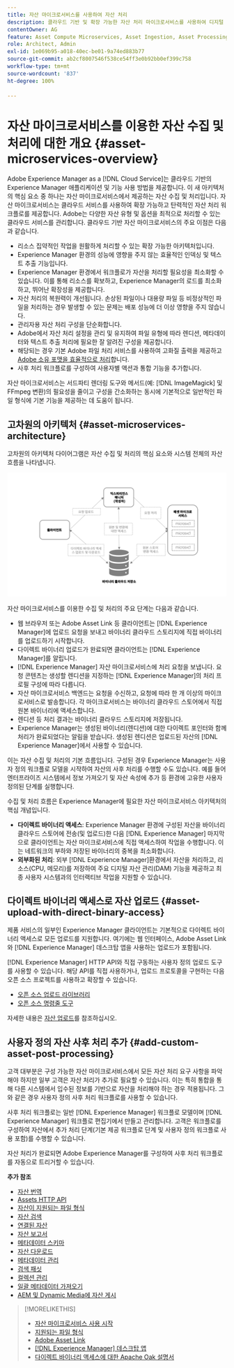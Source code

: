 ```yaml
---
title: 자산 마이크로서비스를 사용하여 자산 처리
description: 클라우드 기반 및 확장 가능한 자산 처리 마이크로서비스를 사용하여 디지털 자산을 처리합니다.
contentOwner: AG
feature: Asset Compute Microservices, Asset Ingestion, Asset Processing
role: Architect, Admin
exl-id: 1e069b95-a018-40ec-be01-9a74ed883b77
source-git-commit: ab2cf8007546f538ce54ff3e0b92bb0ef399c758
workflow-type: tm+mt
source-wordcount: '837'
ht-degree: 100%

---
```


# 자산 마이크로서비스를 이용한 자산 수집 및 처리에 대한 개요 {#asset-microservices-overview}

Adobe Experience Manager as a [!DNL Cloud Service]는 클라우드 기반의 Experience Manager 애플리케이션 및 기능 사용 방법을 제공합니다. 이 새 아키텍처의 핵심 요소 중 하나는 자산 마이크로서비스에서 제공하는 자산 수집 및 처리입니다. 자산 마이크로서비스는 클라우드 서비스를 사용하여 확장 가능하고 탄력적인 자산 처리 워크플로를 제공합니다. Adobe는 다양한 자산 유형 및 옵션을 최적으로 처리할 수 있는 클라우드 서비스를 관리합니다. 클라우드 기반 자산 마이크로서비스의 주요 이점은 다음과 같습니다.

* 리소스 집약적인 작업을 원활하게 처리할 수 있는 확장 가능한 아키텍처입니다.
* Experience Manager 환경의 성능에 영향을 주지 않는 효율적인 인덱싱 및 텍스트 추출 기능입니다.
* Experience Manager 환경에서 워크플로가 자산을 처리할 필요성을 최소화할 수 있습니다. 이를 통해 리소스를 확보하고, Experience Manager의 로드를 최소화하고, 뛰어난 확장성을 제공합니다.
* 자산 처리의 복원력이 개선됩니다. 손상된 파일이나 대용량 파일 등 비정상적인 파일을 처리하는 경우 발생할 수 있는 문제는 배포 성능에 더 이상 영향을 주지 않습니다.
* 관리자용 자산 처리 구성을 단순화합니다.
* Adobe에서 자산 처리 설정을 관리 및 유지하여 파일 유형에 따라 렌디션, 메타데이터와 텍스트 추출 처리에 필요한 잘 알려진 구성을 제공합니다.
* 해당되는 경우 기본 Adobe 파일 처리 서비스를 사용하여 고화질 출력을 제공하고 [Adobe 소유 포맷을 효율적으로 처리](file-format-support.md)합니다.
* 사후 처리 워크플로를 구성하여 사용자별 액션과 통합 기능을 추가합니다.

자산 마이크로서비스는 서드파티 렌더링 도구와 메서드(예: [!DNL ImageMagick] 및 FFmpeg 변환)의 필요성을 줄이고 구성을 간소화하는 동시에 기본적으로 일반적인 파일 형식에 기본 기능을 제공하는 데 도움이 됩니다.

## 고차원의 아키텍처 {#asset-microservices-architecture}

고차원의 아키텍처 다이어그램은 자산 수집 및 처리의 핵심 요소와 시스템 전체의 자산 흐름을 나타냅니다.

<!-- Proposed DRAFT diagram for asset microservices overview - see section "Asset processing - high-level diagram" in the PPTX deck

https://adobe-my.sharepoint.com/personal/gklebus_adobe_com/_layouts/15/guestaccess.aspx?guestaccesstoken=jexDC5ZnepXSt6dTPciH66TzckS1BPEfdaZuSgHugL8%3D&docid=2_1ec37f0bd4cc74354b4f481cd420e07fc&rev=1&e=CdgElS
-->

![자산 마이크로서비스를 이용한 자산 수집 및 처리](assets/asset-microservices-overview.png "자산 마이크로서비스를 이용한 자산 수집 및 처리")

자산 마이크로서비스를 이용한 수집 및 처리의 주요 단계는 다음과 같습니다.

* 웹 브라우저 또는 Adobe Asset Link 등 클라이언트는 [!DNL Experience Manager]에 업로드 요청을 보내고 바이너리 클라우드 스토리지에 직접 바이너리를 업로드하기 시작합니다.
* 다이렉트 바이너리 업로드가 완료되면 클라이언트는 [!DNL Experience Manager]를 알립니다.
* [!DNL Experience Manager] 자산 마이크로서비스에 처리 요청을 보냅니다. 요청 콘텐츠는 생성할 렌디션을 지정하는 [!DNL Experience Manager]의 처리 프로필 구성에 따라 다릅니다.
* 자산 마이크로서비스 백엔드는 요청을 수신하고, 요청에 따라 한 개 이상의 마이크로서비스로 발송합니다. 각 마이크로서비스는 바이너리 클라우드 스토어에서 직접 원본 바이너리에 액세스합니다.
* 렌디션 등 처리 결과는 바이너리 클라우드 스토리지에 저장됩니다.
* Experience Manager는 생성된 바이너리(렌디션)에 대한 다이렉트 포인터와 함께 처리가 완료되었다는 알림을 받습니다. 생성된 렌디션은 업로드된 자산의 [!DNL Experience Manager]에서 사용할 수 있습니다.

이는 자산 수집 및 처리의 기본 흐름입니다. 구성된 경우 Experience Manager는 사용자 정의 워크플로 모델을 시작하여 자산의 사후 처리를 수행할 수도 있습니다. 예를 들어 엔터프라이즈 시스템에서 정보 가져오기 및 자산 속성에 추가 등 환경에 고유한 사용자 정의된 단계를 실행합니다.

수집 및 처리 흐름은 Experience Manager에 필요한 자산 마이크로서비스 아키텍처의 핵심 개념입니다.

* **다이렉트 바이너리 액세스**: Experience Manager 환경에 구성된 자산을 바이너리 클라우드 스토어에 전송(및 업로드)한 다음 [!DNL Experience Manager] 마지막으로 클라이언트는 자산 마이크로서비스에 직접 액세스하여 작업을 수행합니다. 이는 네트워크의 부하와 저장된 바이너리의 중복을 최소화합니다.
* **외부화된 처리**: 외부 [!DNL Experience Manager]환경에서 자산을 처리하고, 리소스(CPU, 메모리)를 저장하여 주요 디지털 자산 관리(DAM) 기능을 제공하고 최종 사용자 시스템과의 인터랙티브 작업을 지원할 수 있습니다.

## 다이렉트 바이너리 액세스로 자산 업로드 {#asset-upload-with-direct-binary-access}

제품 서비스의 일부인 Experience Manager 클라이언트는 기본적으로 다이렉트 바이너리 액세스로 모든 업로드를 지원합니다. 여기에는 웹 인터페이스, Adobe Asset Link와 [!DNL Experience Manager] 데스크탑 앱을 사용하는 업로드가 포함됩니다.

[!DNL Experience Manager] HTTP API와 직접 구동하는 사용자 정의 업로드 도구를 사용할 수 있습니다. 해당 API를 직접 사용하거나, 업로드 프로토콜을 구현하는 다음 오픈 소스 프로젝트를 사용하고 확장할 수 있습니다.

* [오픈 소스 업로드 라이브러리](https://github.com/adobe/aem-upload)
* [오픈 소스 명령줄 도구](https://github.com/adobe/aio-cli-plugin-aem)

자세한 내용은 [자산 업로드](add-assets.md)를 참조하십시오.

## 사용자 정의 자산 사후 처리 추가 {#add-custom-asset-post-processing}

고객 대부분은 구성 가능한 자산 마이크로서비스에서 모든 자산 처리 요구 사항을 파악해야 하지만 일부 고객은 자산 처리가 추가로 필요할 수 있습니다. 이는 특히 통합을 통해 다른 시스템에서 입수된 정보를 기반으로 자산을 처리해야 하는 경우 적용됩니다. 그와 같은 경우 사용자 정의 사후 처리 워크플로를 사용할 수 있습니다.

사후 처리 워크플로는 일반 [!DNL Experience Manager] 워크플로 모델이며 [!DNL Experience Manager] 워크플로 편집기에서 만들고 관리합니다. 고객은 워크플로를 구성하여 자산에서 추가 처리 단계(기본 제공 워크플로 단계 및 사용자 정의 워크플로 사용 포함)를 수행할 수 있습니다.

자산 처리가 완료되면 Adobe Experience Manager를 구성하여 사후 처리 워크플로를 자동으로 트리거할 수 있습니다.

<!-- TBD asgupta, Engg: Create some asset-microservices-data-flow-diagram.
-->

**추가 참조**

* [자산 번역](translate-assets.md)
* [Assets HTTP API](mac-api-assets.md)
* [자산이 지원되는 파일 형식](file-format-support.md)
* [자산 검색](search-assets.md)
* [연결된 자산](use-assets-across-connected-assets-instances.md)
* [자산 보고서](asset-reports.md)
* [메타데이터 스키마](metadata-schemas.md)
* [자산 다운로드](download-assets-from-aem.md)
* [메타데이터 관리](manage-metadata.md)
* [검색 패싯](search-facets.md)
* [컬렉션 관리](manage-collections.md)
* [일괄 메타데이터 가져오기](metadata-import-export.md)
* [AEM 및 Dynamic Media에 자산 게시](/help/assets/publish-assets-to-aem-and-dm.md)

>[!MORELIKETHIS]
>
>* [자산 마이크로서비스 사용 시작](asset-microservices-configure-and-use.md)
>* [지원되는 파일 형식](file-format-support.md)
>* [Adobe Asset Link](https://helpx.adobe.com/kr/enterprise/using/adobe-asset-link.html)
>* [[!DNL Experience Manager] 데스크탑 앱](https://experienceleague.adobe.com/docs/experience-manager-desktop-app/using/introduction.html)
>* [다이렉트 바이너리 액세스에 대한 Apache Oak 설명서](https://jackrabbit.apache.org/oak/docs/features/direct-binary-access.html)
